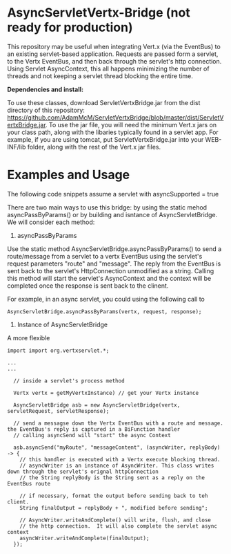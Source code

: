 # AsyncServletVertx-Bridge (not ready for production)
This repository may be useful when integrating Vert.x (via the EventBus) to an existing servlet-based application.  Requests are passed form a servlet, to the Vertx EventBus, and then back through the servlet's http connection. Using Servlet AsyncContext, this all happens minimizing the number of threads and not keeping a servlet thread blocking the entire time.


**Dependencies and install:** 

To use these classes, download ServletVertxBridge.jar from the dist directory of this repository:  https://github.com/AdamMcM/ServletVertxBridge/blob/master/dist/ServletVertxBridge.jar.  To use the jar file, you will need the minimum Vert.x jars on your class path, along with the libaries typically found in a servlet app.  For example, if you are using tomcat, put ServletVertxBridge.jar into your WEB-INF/lib folder, along with the rest of the Vert.x jar files.


# Examples and Usage

The following code snippets assume a servlet with asyncSupported = true

There are two main ways to use this bridge: by using the static mehod asyncPassByParams() or by building and isntance of AsyncServletBridge. We will consider each method:

1. asyncPassByParams

Use the static method AsyncServletBridge.asyncPassByParams() to send a route/message from a servlet to a vertx EventBus using the servlet's request parameters "route" and "message".  The reply from the EventBus is sent back to the servlet's HttpConnection unmodified as a string.  Calling this method will start the servlet's AsyncContext and the context will be completed once the response is sent back to the clinent.

For example, in an async servlet, you could using the following call to 

```
AsyncServletBridge.asyncPassByParams(vertx, request, response);
```

1. Instance of AsyncServletBridge

A more flexible 

```
import import org.vertxservlet.*;

...
...

  // inside a servlet's process method
  
  Vertx vertx = getMyVertxInstance) // get your Vertx instance
  
  AsyncServletBridge asb = new AsyncServletBridge(vertx, servletRequest, servletResponse);
  
  // send a messagse down the Vertx EventBus with a route and message. the EventBus's reply is captured in a BiFunction handler
  // calling asyncSend will "start" the async Context
  
  asb.asyncSend("myRoute", "messageContent", (asyncWriter, replyBody) -> {
    // this handler is executed with a Vertx execute blocking thread.
    // asyncWriter is an instance of AsyncWriter. This class writes down through the servlet's orignal httpConnection
    // the String replyBody is the String sent as a reply on the EventBus route
   
    // if necessary, format the output before sending back to teh client. 
    String finalOutput = replyBody + ", modified before sending";
    
    // AsyncWriter.writeAndComplete() will write, flush, and close 
    // the http connection.  It will also complete the servlet async context
    asyncWriter.writeAndComplete(finalOutput);
  });
  
```
